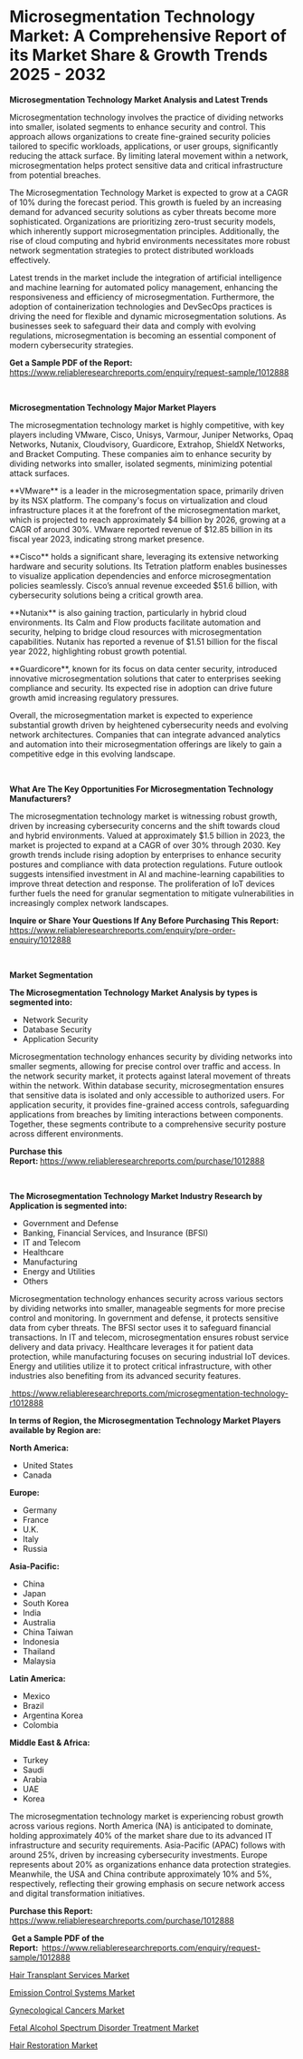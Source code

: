 <p><h1>Microsegmentation Technology Market: A Comprehensive Report of its Market Share & Growth Trends 2025 - 2032</h1></p><p><strong>Microsegmentation Technology Market Analysis and Latest Trends</strong></p>
<p><p>Microsegmentation technology involves the practice of dividing networks into smaller, isolated segments to enhance security and control. This approach allows organizations to create fine-grained security policies tailored to specific workloads, applications, or user groups, significantly reducing the attack surface. By limiting lateral movement within a network, microsegmentation helps protect sensitive data and critical infrastructure from potential breaches.</p><p>The Microsegmentation Technology Market is expected to grow at a CAGR of 10% during the forecast period. This growth is fueled by an increasing demand for advanced security solutions as cyber threats become more sophisticated. Organizations are prioritizing zero-trust security models, which inherently support microsegmentation principles. Additionally, the rise of cloud computing and hybrid environments necessitates more robust network segmentation strategies to protect distributed workloads effectively.</p><p>Latest trends in the market include the integration of artificial intelligence and machine learning for automated policy management, enhancing the responsiveness and efficiency of microsegmentation. Furthermore, the adoption of containerization technologies and DevSecOps practices is driving the need for flexible and dynamic microsegmentation solutions. As businesses seek to safeguard their data and comply with evolving regulations, microsegmentation is becoming an essential component of modern cybersecurity strategies.</p></p>
<p><strong>Get a Sample PDF of the Report:&nbsp;</strong> <a href="https://www.reliableresearchreports.com/enquiry/request-sample/1012888?utm_campaign=32&utm_medium=2&utm_source=Github&utm_content=ia&utm_term=05032025&utm_id=microsegmentation-technology">https://www.reliableresearchreports.com/enquiry/request-sample/1012888</a></p>
<p>&nbsp;</p>
<p><strong>Microsegmentation Technology Major Market Players</strong></p>
<p><p>The microsegmentation technology market is highly competitive, with key players including VMware, Cisco, Unisys, Varmour, Juniper Networks, Opaq Networks, Nutanix, Cloudvisory, Guardicore, Extrahop, ShieldX Networks, and Bracket Computing. These companies aim to enhance security by dividing networks into smaller, isolated segments, minimizing potential attack surfaces.</p><p>**VMware** is a leader in the microsegmentation space, primarily driven by its NSX platform. The company's focus on virtualization and cloud infrastructure places it at the forefront of the microsegmentation market, which is projected to reach approximately $4 billion by 2026, growing at a CAGR of around 30%. VMware reported revenue of $12.85 billion in its fiscal year 2023, indicating strong market presence.</p><p>**Cisco** holds a significant share, leveraging its extensive networking hardware and security solutions. Its Tetration platform enables businesses to visualize application dependencies and enforce microsegmentation policies seamlessly. Cisco’s annual revenue exceeded $51.6 billion, with cybersecurity solutions being a critical growth area.</p><p>**Nutanix** is also gaining traction, particularly in hybrid cloud environments. Its Calm and Flow products facilitate automation and security, helping to bridge cloud resources with microsegmentation capabilities. Nutanix has reported a revenue of $1.51 billion for the fiscal year 2022, highlighting robust growth potential.</p><p>**Guardicore**, known for its focus on data center security, introduced innovative microsegmentation solutions that cater to enterprises seeking compliance and security. Its expected rise in adoption can drive future growth amid increasing regulatory pressures.</p><p>Overall, the microsegmentation market is expected to experience substantial growth driven by heightened cybersecurity needs and evolving network architectures. Companies that can integrate advanced analytics and automation into their microsegmentation offerings are likely to gain a competitive edge in this evolving landscape.</p></p>
<p>&nbsp;</p>
<p><strong>What Are The Key Opportunities For Microsegmentation Technology Manufacturers?</strong></p>
<p><p>The microsegmentation technology market is witnessing robust growth, driven by increasing cybersecurity concerns and the shift towards cloud and hybrid environments. Valued at approximately $1.5 billion in 2023, the market is projected to expand at a CAGR of over 30% through 2030. Key growth trends include rising adoption by enterprises to enhance security postures and compliance with data protection regulations. Future outlook suggests intensified investment in AI and machine-learning capabilities to improve threat detection and response. The proliferation of IoT devices further fuels the need for granular segmentation to mitigate vulnerabilities in increasingly complex network landscapes.</p></p>
<p><strong>Inquire or Share Your Questions If Any Before Purchasing This Report:</strong> <a href="https://www.reliableresearchreports.com/enquiry/pre-order-enquiry/1012888?utm_campaign=32&utm_medium=2&utm_source=Github&utm_content=ia&utm_term=05032025&utm_id=microsegmentation-technology">https://www.reliableresearchreports.com/enquiry/pre-order-enquiry/1012888</a></p>
<p>&nbsp;</p>
<p><strong>Market Segmentation</strong></p>
<p><strong>The Microsegmentation Technology Market Analysis by types is segmented into:</strong></p>
<p><ul><li>Network Security</li><li>Database Security</li><li>Application Security</li></ul></p>
<p><p>Microsegmentation technology enhances security by dividing networks into smaller segments, allowing for precise control over traffic and access. In the network security market, it protects against lateral movement of threats within the network. Within database security, microsegmentation ensures that sensitive data is isolated and only accessible to authorized users. For application security, it provides fine-grained access controls, safeguarding applications from breaches by limiting interactions between components. Together, these segments contribute to a comprehensive security posture across different environments.</p></p>
<p><strong>Purchase this Report:&nbsp;</strong><a href="https://www.reliableresearchreports.com/purchase/1012888?utm_campaign=32&utm_medium=2&utm_source=Github&utm_content=ia&utm_term=05032025&utm_id=microsegmentation-technology">https://www.reliableresearchreports.com/purchase/1012888</a></p>
<p>&nbsp;</p>
<p><strong>The Microsegmentation Technology Market Industry Research by Application is segmented into:</strong></p>
<p><ul><li>Government and Defense</li><li>Banking, Financial Services, and Insurance (BFSI)</li><li>IT and Telecom</li><li>Healthcare</li><li>Manufacturing</li><li>Energy and Utilities</li><li>Others</li></ul></p>
<p><p>Microsegmentation technology enhances security across various sectors by dividing networks into smaller, manageable segments for more precise control and monitoring. In government and defense, it protects sensitive data from cyber threats. The BFSI sector uses it to safeguard financial transactions. In IT and telecom, microsegmentation ensures robust service delivery and data privacy. Healthcare leverages it for patient data protection, while manufacturing focuses on securing industrial IoT devices. Energy and utilities utilize it to protect critical infrastructure, with other industries also benefiting from its advanced security features.</p></p>
<p><a href="https://www.reliableresearchreports.com/microsegmentation-technology-r1012888?utm_campaign=32&utm_medium=2&utm_source=Github&utm_content=ia&utm_term=05032025&utm_id=microsegmentation-technology">&nbsp;https://www.reliableresearchreports.com/microsegmentation-technology-r1012888</a></p>
<p><strong>In terms of Region, the Microsegmentation Technology Market Players available by Region are:</strong></p>
<p>
    <p> <strong> North America: </strong>
        <ul>
            <li>United States</li>
            <li>Canada</li>
        </ul>
        </p> 
    <p> <strong> Europe: </strong>
        <ul>
            <li>Germany</li>
            <li>France</li>
            <li>U.K.</li>
            <li>Italy</li>
            <li>Russia</li>
        </ul>
        </p> 
    <p> <strong> Asia-Pacific: </strong>
        <ul>
            <li>China</li>
            <li>Japan</li>
            <li>South Korea</li>
            <li>India</li>
            <li>Australia</li>
            <li>China Taiwan</li>
            <li>Indonesia</li>
            <li>Thailand</li>
            <li>Malaysia</li>
        </ul>
        </p> 
    <p> <strong> Latin America: </strong>
        <ul>
            <li>Mexico</li>
            <li>Brazil</li>
            <li>Argentina Korea</li>
            <li>Colombia</li>
        </ul>
        </p> 
    <p> <strong> Middle East & Africa: </strong>
        <ul>
            <li>Turkey</li>
            <li>Saudi</li>
            <li>Arabia</li>
            <li>UAE</li>
            <li>Korea</li>
        </ul>
    </p>
    </p>
<p><p>The microsegmentation technology market is experiencing robust growth across various regions. North America (NA) is anticipated to dominate, holding approximately 40% of the market share due to its advanced IT infrastructure and security requirements. Asia-Pacific (APAC) follows with around 25%, driven by increasing cybersecurity investments. Europe represents about 20% as organizations enhance data protection strategies. Meanwhile, the USA and China contribute approximately 10% and 5%, respectively, reflecting their growing emphasis on secure network access and digital transformation initiatives.</p></p>
<p><strong>Purchase this Report: </strong><a href="https://www.reliableresearchreports.com/purchase/1012888?utm_campaign=32&utm_medium=2&utm_source=Github&utm_content=ia&utm_term=05032025&utm_id=microsegmentation-technology">https://www.reliableresearchreports.com/purchase/1012888</a></p>
<p>&nbsp;<strong>Get a Sample PDF of the Report:&nbsp;&nbsp;</strong><a href="https://www.reliableresearchreports.com/enquiry/request-sample/1012888?utm_campaign=32&utm_medium=2&utm_source=Github&utm_content=ia&utm_term=05032025&utm_id=microsegmentation-technology">https://www.reliableresearchreports.com/enquiry/request-sample/1012888</a></p>
<p><strong></strong></p>
<p><p><a href="https://github.com/seibttullyjh/Market-Research-Report-List-1/blob/main/hair-transplant-services-market.md?utm_campaign=32&utm_medium=2&utm_source=Github&utm_content=ia&utm_term=05032025&utm_id=microsegmentation-technology">Hair Transplant Services Market</a></p><p><a href="https://github.com/shroffuhpa/Market-Research-Report-List-1/blob/main/emission-control-systems-market.md?utm_campaign=32&utm_medium=2&utm_source=Github&utm_content=ia&utm_term=05032025&utm_id=microsegmentation-technology">Emission Control Systems Market</a></p><p><a href="https://github.com/azorrotutus/Market-Research-Report-List-1/blob/main/gynecological-cancers-market.md?utm_campaign=32&utm_medium=2&utm_source=Github&utm_content=ia&utm_term=05032025&utm_id=microsegmentation-technology">Gynecological Cancers Market</a></p><p><a href="https://github.com/dafertsuria/Market-Research-Report-List-1/blob/main/fetal-alcohol-spectrum-disorder-treatment-market.md?utm_campaign=32&utm_medium=2&utm_source=Github&utm_content=ia&utm_term=05032025&utm_id=microsegmentation-technology">Fetal Alcohol Spectrum Disorder Treatment Market</a></p><p><a href="https://github.com/storcweithzg/Market-Research-Report-List-1/blob/main/hair-restoration-market.md?utm_campaign=32&utm_medium=2&utm_source=Github&utm_content=ia&utm_term=05032025&utm_id=microsegmentation-technology">Hair Restoration Market</a></p></p>